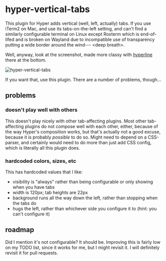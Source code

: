 # hyper-vertical-tabs

This plugin for Hyper adds vertical (well, left, actually) tabs.   If you use iTerm2 on Mac, and use its tabs-on-the-left setting, and can't find a similarly configurable terminal on Linux except Roxterm which is end-of-lifed and is broken on Wayland due to incompatible use of transparency putting a wide border around the wind--- &lt;deep breath&gt;.

Well, anyway, look at the screenshot, made more classy with [hyperline](https://www.npmjs.com/package/hyperline) there at the bottom.

![hyper-vertical-tabs](https://raw.githubusercontent.com/randallsquared/hyper-vertical-tabs/master/images/hyper-vertical-tabs.png)


If you want that, use this plugin.   There are a number of problems, though...

## problems

### doesn't play well with others

This doesn't play nicely with other tab-affecting plugins.  Most other tab-affecting plugins do not compose well with each other, either, because of the way Hyper's composition works, but that's actually not a good excuse, because it is probably *possible* to do so.   Might need to depend on a CSS-parser, and certainly would need to do more than just add CSS config, which is literally all this plugin does.


### hardcoded colors, sizes, etc

This has hardcoded values that I like:

* visibility is "always" rather than being configurable or only showing when you have tabs
* width is 120px; tab heights are 22px
* background runs all the way down the left, rather than stopping when the tabs do
* hugs the left, rather than whichever side you configure it to (hint: you can't configure it)

## roadmap

Did I mention it's not configurable?  It should be.   Improving this is fairly low on my TODO list, since it works for me, but I might revisit it.  I will definitely revisit it for pull requests.

